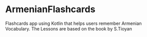 # ArmenianFlashcards
Flashcards app using Kotlin that helps users remember Armenian Vocabulary. The Lessons are based on the book by S.Tioyan
